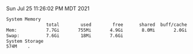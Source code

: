 Sun Jul 25 11:26:02 PM MDT 2021
```bash
System Memory
               total        used        free      shared  buff/cache   available
Mem:           7.7Gi       755Mi       4.9Gi       8.0Mi       2.0Gi       6.6Gi
Swap:          7.6Gi        18Mi       7.6Gi
System Storage
574M	.
```
```bash
